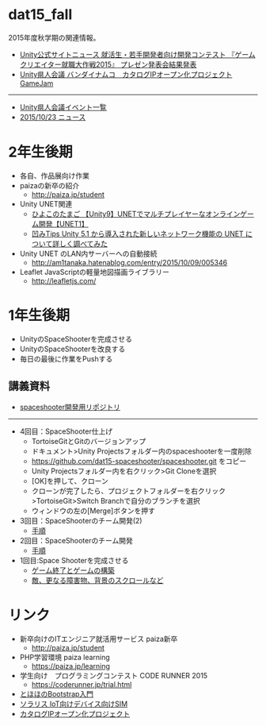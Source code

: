 # dat15_fall
2015年度秋学期の関連情報。

- [Unity公式サイトニュース 就活生・若手開発者向け開発コンテスト 『ゲームクリエイター就職大作戦2015』 プレゼン発表会結果発表](http://japan.unity3d.com/blog/press/20151014)
- [Unity県人会議 バンダイナムコ　カタログIPオープン化プロジェクトGameJam](https://kenjin.unity3d.jp/events/show/274)

----

- [Unity県人会議イベント一覧](https://kenjin.unity3d.jp/events)
- [2015/10/23 ニュース](https://github.com/tanakaedu/dat15_fall/wiki/2015-10-23%E3%83%8B%E3%83%A5%E3%83%BC%E3%82%B9)

# 2年生後期
- 各自、作品展向け作業
- paizaの新卒の紹介
    - http://paiza.jp/student
- Unity UNET関連
    - [ひよこのたまご 【Unity9】UNETでマルチプレイヤーなオンラインゲーム開発【UNET1】](http://hiyotama.hatenablog.com/entry/2015/07/06/153000)
    - [凹みTips Unity 5.1 から導入された新しいネットワーク機能の UNET について詳しく調べてみた](http://tips.hecomi.com/entry/2015/08/14/220030)
- Unity UNET のLAN内サーバーへの自動接続
  - http://am1tanaka.hatenablog.com/entry/2015/10/09/005346
- Leaflet JavaScriptの軽量地図描画ライブラリー
  - http://leafletjs.com/

# 1年生後期
- UnityのSpaceShooterを完成させる
- UnityのSpaceShooterを改良する
- 毎日の最後に作業をPushする

## 講義資料
- [spaceshooter開発用リポジトリ](https://github.com/dat15-spaceshooter/spaceshooter)

----

- 4回目：SpaceShooter仕上げ
  - TortoiseGitとGitのバージョンアップ
  - ドキュメント>Unity Projectsフォルダー内のspaceshooterを一度削除
  - https://github.com/dat15-spaceshooter/spaceshooter.git をコピー
  - Unity Projectsフォルダー内を右クリック>Git Cloneを選択
  - [OK]を押して、クローン
  - クローンが完了したら、プロジェクトフォルダーを右クリック>TortoiseGit>Switch Branchで自分のブランチを選択
  - ウィンドウの左の[Merge]ボタンを押す
- 3回目：SpaceShooterのチーム開発(2)
  - [手順](https://github.com/tanakaedu/dat15_fall/wiki/1%E5%B9%B404%E5%9B%9E%E7%9B%AE)
- 2回目：SpaceShooterのチーム開発
  - [手順](https://github.com/tanakaedu/dat15_fall/wiki/1%E5%B9%B403%E5%9B%9E%E7%9B%AE)
- 1回目:Space Shooterを完成させる
  - [ゲーム終了とゲームの構築](https://github.com/tanakaedu/SpaceShooterTutorial/wiki/%E6%89%8B%E9%A0%863_2:%E7%B5%82%E4%BA%86%E3%81%A8%E3%82%B2%E3%83%BC%E3%83%A0%E3%81%AE%E6%A7%8B%E7%AF%89)
  - [敵、更なる障害物、背景のスクロールなど](http://unity3d.com/jp/learn/tutorials/modules/intermediate/live-training-archive/extending-space-shooter?playlist=17147)

# リンク
- 新卒向けのITエンジニア就活用サービス paiza新卒
    - http://paiza.jp/student
- PHP学習環境 paiza learning
  - https://paiza.jp/learning
- 学生向け　プログラミングコンテスト CODE RUNNER 2015  
    - https://coderunner.jp/trial.html
- [とほほのBootstrap入門](http://www.tohoho-web.com/ex/bootstrap.html)
- [ソラリス IoT向けデバイス向けSIM](https://soracom.jp/)
- [カタログIPオープン化プロジェクト](http://open.channel.or.jp/)

